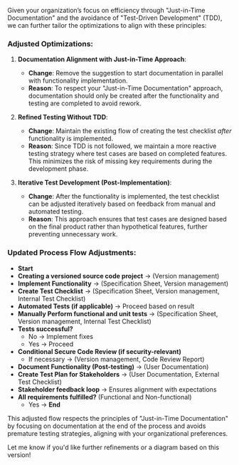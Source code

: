 Given your organization’s focus on efficiency through "Just-in-Time Documentation" and the avoidance of "Test-Driven Development" (TDD), we can further tailor the optimizations to align with these principles:

### Adjusted Optimizations:

1. **Documentation Alignment with Just-in-Time Approach**:
   - **Change**: Remove the suggestion to start documentation in parallel with functionality implementation.
   - **Reason**: To respect your "Just-in-Time Documentation" approach, documentation should only be created after the functionality and testing are completed to avoid rework.

2. **Refined Testing Without TDD**:
   - **Change**: Maintain the existing flow of creating the test checklist *after* functionality is implemented. 
   - **Reason**: Since TDD is not followed, we maintain a more reactive testing strategy where test cases are based on completed features. This minimizes the risk of missing key requirements during the development phase.

3. **Iterative Test Development (Post-Implementation)**:
   - **Change**: After the functionality is implemented, the test checklist can be adjusted iteratively based on feedback from manual and automated testing.
   - **Reason**: This approach ensures that test cases are designed based on the final product rather than hypothetical features, further preventing unnecessary work.

### Updated Process Flow Adjustments:
- **Start**
- **Creating a versioned source code project** → (Version management)
- **Implement Functionality** → (Specification Sheet, Version management)
- **Create Test Checklist** → (Specification Sheet, Version management, Internal Test Checklist)
- **Automated Tests (if applicable)** → Proceed based on result
- **Manually Perform functional and unit tests** → (Specification Sheet, Version management, Internal Test Checklist)
- **Tests successful?**
  - No → Implement fixes
  - Yes → Proceed
- **Conditional Secure Code Review (if security-relevant)**
  - If necessary → (Version management, Code Review Report)
- **Document Functionality (Post-testing)** → (User Documentation)
- **Create Test Plan for Stakeholders** → (User Documentation, External Test Checklist)
- **Stakeholder feedback loop** → Ensures alignment with expectations
- **All requirements fulfilled?** (Functional and Non-functional)
  - Yes → **End**

This adjusted flow respects the principles of "Just-in-Time Documentation" by focusing on documentation at the end of the process and avoids premature testing strategies, aligning with your organizational preferences.

Let me know if you'd like further refinements or a diagram based on this version!